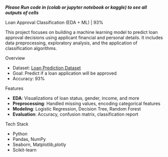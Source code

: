 ***Please Run code in (colab or jupyter notebook or kaggle) to see all outputs of cells***

 
 Loan Approval Classification (EDA + ML) | 93%

This project focuses on building a machine learning model to predict loan approval decisions using applicant financial and personal details. It includes data preprocessing, exploratory analysis, and the application of classification algorithms.

Overview
- Dataset: [Loan Prediction Dataset](https://www.kaggle.com/datasets/altruistdelhite04/loan-prediction-problem-dataset)
- Goal: Predict if a loan application will be approved
- Accuracy: 93%

Features
- **EDA**: Visualizations of loan status, gender, income, and more
- **Preprocessing**: Handled missing values, encoding categorical features
- **Modeling**: Logistic Regression, Decision Tree, Random Forest
- **Evaluation**: Accuracy, confusion matrix, classification report

 Tech Stack
- Python
- Pandas, NumPy
- Seaborn, Matplotlib,plotly
- Scikit-learn
